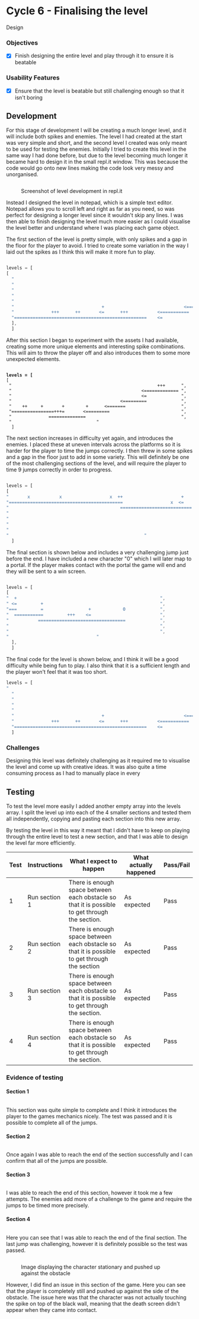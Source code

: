 # Cycle 6 - Finalising the level

Design

### Objectives

* [x] Finish designing the entire level and play through it to ensure it is beatable

### Usability Features

* [x] Ensure that the level is beatable but still challenging enough so that it isn't boring

## Development

For this stage of development I will be creating a much longer level, and it will include both spikes and enemies. The level I had created at the start was very simple and short, and the second level I created was only meant to be used for testing the enemies. Initially I tried to create this level in the same way I had done before, but due to the level becoming much longer it became hard to design it in the small repl.it window. This was because the code would go onto new lines making the code look very messy and unorganised.

<figure><img src="../.gitbook/assets/image (2) (3).png" alt=""><figcaption><p>Screenshot of level development in repl.it</p></figcaption></figure>

Instead I designed the level in notepad, which is a simple text editor. Notepad allows you to scroll left and right as far as you need, so was perfect for designing a longer level since it wouldn't skip any lines. I was then able to finish designing the level much more easier as I could visualise the level better and understand where I was placing each game object.

The first section of the level is pretty simple, with only spikes and a gap in the floor for the player to avoid. I tried to create some variation in the way I laid out the spikes as I think this will make it more fun to play.&#x20;

<figure><img src="../.gitbook/assets/image (1) (5).png" alt=""><figcaption></figcaption></figure>

```javascript
levels = [ 
[
  "                                                                      ",
  "                                                                      ",
  "                                                                      ",
  "                                                                      ",
  "                                                                      ",
  "                                 +                              <=====",
  "              +++      ++       <=      +++           <===========    ",
  "==================================================    <=              "
  ],
  ]
```

After this section I began to experiment with the assets I had available, creating some more unique elements and interesting spike combinations. This will aim to throw the player off and also introduces them to some more unexpected elements.

<figure><img src="../.gitbook/assets/image (29).png" alt=""><figcaption></figcaption></figure>

<pre class="language-javascript"><code class="lang-javascript"><strong>levels = [ 
</strong>[
 "                                                       +++      ",
 "                                                 &#x3C;============= ",
 "                                                 &#x3C;=             ",
 "                                         &#x3C;=========             ",
 "    ++     +       +        +      &#x3C;=======                     ",
 "================+++=       &#x3C;=========                           ",
 "              ==============                                    ",
 " 								  "
  ]
</code></pre>

The next section increases in difficulty yet again, and introduces the enemies. I placed these at uneven intervals across the platforms so it is harder for the player to time the jumps correctly. I then threw in some spikes and a gap in the floor just to add in some variety. This will definitely be one of the most challenging sections of the level, and will require the player to time 9 jumps correctly in order to progress.

<figure><img src="../.gitbook/assets/image (30).png" alt=""><figcaption></figcaption></figure>

```javascript
levels = [ 
[
"       x           x                  x  ++                      +                                     ",
"===========================================                  x  <=                   x             x   ",
"                                          ===========================   ===============================",
"                                                                                                       ",
"                                                                                                       ",
"                                                                                                       ",
"                                                                                                       ",
"													"                                                                                   ],
  ]
```

&#x20;The final section is shown below and includes a very challenging jump just before the end. I have included a new character "0" which I will later map to a portal. If the player makes contact with the portal the game will end and they will be sent to a win screen.

<figure><img src="../.gitbook/assets/image (1) (3).png" alt=""><figcaption></figcaption></figure>

```javascript
levels = [ 
[
"  +                                                      ",
" <=         +                                            ",
"===         =                 +            0             ",
"  ===========         +++    <=                          ",
"           =================================             ",
"                                                         ",
"                                                         ",
"						          "                                                                                                                                                                                                                                               
  ],
  ]
```

The final code for the level is shown below, and I think it will be a good difficulty while being fun to play. I also think that it is a sufficient length and the player won't feel that it was too short.&#x20;

```javascript
levels = [ 
"                                                                                                                          +++                  x         x              x  ++                      +                                           +                                                       ",
  "                                                                                                                    <========================================================                  x  <=                     x             x      <=         +                                             ",
  "                                                                                                                    <=                                                      ===========================   ======================================         =                 +            0              ",
  "                                                                                                            <=========                                                                                                                         ===========         +++    <=                           ",
  "                                                                       ++     +       +        +      <=======                                                                                                                                           =================================             ",
  "                                 +                              <==================+++=       <=========                                                                                                                                                                                               ",
  "              +++      ++       <=      +++           <===========                ==============                                                                                                                                                                                                       ",
  "==================================================    <=																													          "                                                                                                                                                                                                                                               
  ]
```

### Challenges

Designing this level was definitely challenging as it required me to visualise the level and come up with creative ideas. It was also quite a time consuming process as I had to manually place in every&#x20;

## Testing

To test the level more easily I added another empty array into the levels array. I split the level up into each of the 4 smaller sections and tested them all independently, copying and pasting each section into this new array.

By testing the level in this way it meant that I didn't have to keep on playing through the entire level to test a new section, and that I was able to design the level far more efficiently.

| Test | Instructions  | What I expect to happen                                                                        | What actually happened | Pass/Fail |
| ---- | ------------- | ---------------------------------------------------------------------------------------------- | ---------------------- | --------- |
| 1    | Run section 1 | There is enough space between each obstacle so that it is possible to get through the section. | As expected            | Pass      |
| 2    | Run section 2 | There is enough space between each obstacle so that it is possible to get through the section  | As expected            | Pass      |
| 3    | Run section 3 | There is enough space between each obstacle so that it is possible to get through the section. | As expected            | Pass      |
| 4    | Run section 4 | There is enough space between each obstacle so that it is possible to get through the section. | As expected            | Pass      |

### Evidence of testing

#### Section 1

<figure><img src="../.gitbook/assets/image (1) (6).png" alt=""><figcaption></figcaption></figure>

This section was quite simple to complete and I think it introduces the player to the games mechanics nicely. The test was passed and it is possible to complete all of the jumps.

#### Section 2

<figure><img src="../.gitbook/assets/image (5) (3).png" alt=""><figcaption></figcaption></figure>

Once again I was able to reach the end of the section successfully and I can confirm that all of the jumps are possible.

#### Section 3

<figure><img src="../.gitbook/assets/image (4).png" alt=""><figcaption></figcaption></figure>

I was able to reach the end of this section, however it took me a few attempts. The enemies add more of a challenge to the game and require the jumps to be timed more precisely.&#x20;

#### Section 4

<figure><img src="../.gitbook/assets/image (5).png" alt=""><figcaption></figcaption></figure>

Here you can see that I was able to reach the end of the final section. The last jump was challenging, however it is definitely possible so the test was passed.

<figure><img src="../.gitbook/assets/image (2) (1) (3).png" alt=""><figcaption><p>Image displaying the character stationary and pushed up against the obstacle</p></figcaption></figure>

However, I did find an issue in this section of the game. Here you can see that the player is completely still and pushed up against the side of the obstacle. The issue here was that the character was not actually touching the spike on top of the black wall, meaning that the death screen didn't appear when they came into contact.

